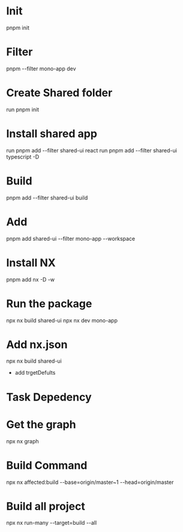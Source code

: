 # Init
pnpm init

# Filter
pnpm --filter mono-app dev

# Create Shared folder
run pnpm init

# Install shared app
run pnpm add --filter shared-ui react
run pnpm add --filter shared-ui typescript -D

# Build
pnpm add --filter shared-ui build

# Add
pnpm add shared-ui --filter mono-app --workspace

# Install NX
pnpm add nx -D -w

# Run the package
npx nx build shared-ui
npx nx dev mono-app

# Add nx.json
npx nx build shared-ui
- add trgetDefults

# Task Depedency

# Get the graph
npx nx graph

# Build Command
 npx nx affected:build --base=origin/master~1 --head=origin/master

# Build all project
npx nx run-many --target=build --all